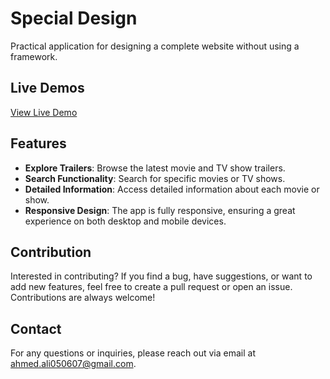 # Special Design
Practical application for designing a complete website without using a framework.
## Live Demos

 [View Live Demo](https://0ahmedali0.github.io/special-design/)

## Features

- **Explore Trailers**: Browse the latest movie and TV show trailers.
- **Search Functionality**: Search for specific movies or TV shows.
- **Detailed Information**: Access detailed information about each movie or show.
- **Responsive Design**: The app is fully responsive, ensuring a great experience on both desktop and mobile devices.



## Contribution

Interested in contributing? If you find a bug, have suggestions, or want to add new features, feel free to create a pull request or open an issue. Contributions are always welcome!

## Contact

For any questions or inquiries, please reach out via email at [ahmed.ali050607@gmail.com](mailto:ahmed.ali050607@gmail.com).
